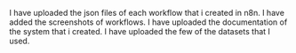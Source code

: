 I have uploaded the json  files of each workflow that i created in n8n.
I have added the screenshots of workflows.
I have uploaded the documentation of the system that i created.
I have uploaded the few of the datasets that I used.
